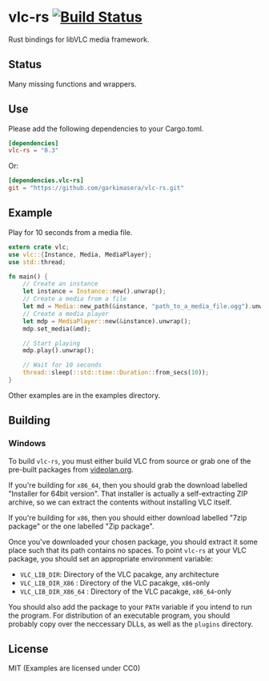 # vlc-rs [![Build Status](https://travis-ci.org/garkimasera/vlc-rs.svg?branch=master)](https://travis-ci.org/garkimasera/vlc-rs)

Rust bindings for libVLC media framework.

## Status

Many missing functions and wrappers.

## Use

Please add the following dependencies to your Cargo.toml.

```Toml
[dependencies]
vlc-rs = "0.3"
```

Or:

```Toml
[dependencies.vlc-rs]
git = "https://github.com/garkimasera/vlc-rs.git"
```

## Example

Play for 10 seconds from a media file.

```Rust
extern crate vlc;
use vlc::{Instance, Media, MediaPlayer};
use std::thread;

fn main() {
    // Create an instance
    let instance = Instance::new().unwrap();
    // Create a media from a file
    let md = Media::new_path(&instance, "path_to_a_media_file.ogg").unwrap();
    // Create a media player
    let mdp = MediaPlayer::new(&instance).unwrap();
    mdp.set_media(&md);

    // Start playing
    mdp.play().unwrap();

    // Wait for 10 seconds
    thread::sleep(::std::time::Duration::from_secs(10));
}
```

Other examples are in the examples directory.

## Building

### Windows

To build `vlc-rs`, you must either build VLC from source or grab one of the pre-built packages from [videolan.org](https://www.videolan.org/vlc/download-windows.html).

If you're building for `x86_64`, then you should grab the download labelled "Installer for 64bit version".
That installer is actually a self-extracting ZIP archive, so we can extract the contents without installing VLC itself.

If you're building for `x86`, then you should either download labelled "7zip package" or the one labelled "Zip package".

Once you've downloaded your chosen package, you should extract it some place such that its path contains no spaces.
To point `vlc-rs` at your VLC package, you should set an appropriate environment variable:

- `VLC_LIB_DIR`: Directory of the VLC pacakge, any architecture
- `VLC_LIB_DIR_X86` : Directory of the VLC pacakge, `x86`-only
- `VLC_LIB_DIR_X86_64` : Directory of the VLC pacakge, `x86_64`-only

You should also add the package to your `PATH` variable if you intend to run the program.
For distribution of an executable program, you should probably copy over the neccessary DLLs, as well as the `plugins` directory.

## License

MIT (Examples are licensed under CC0)
